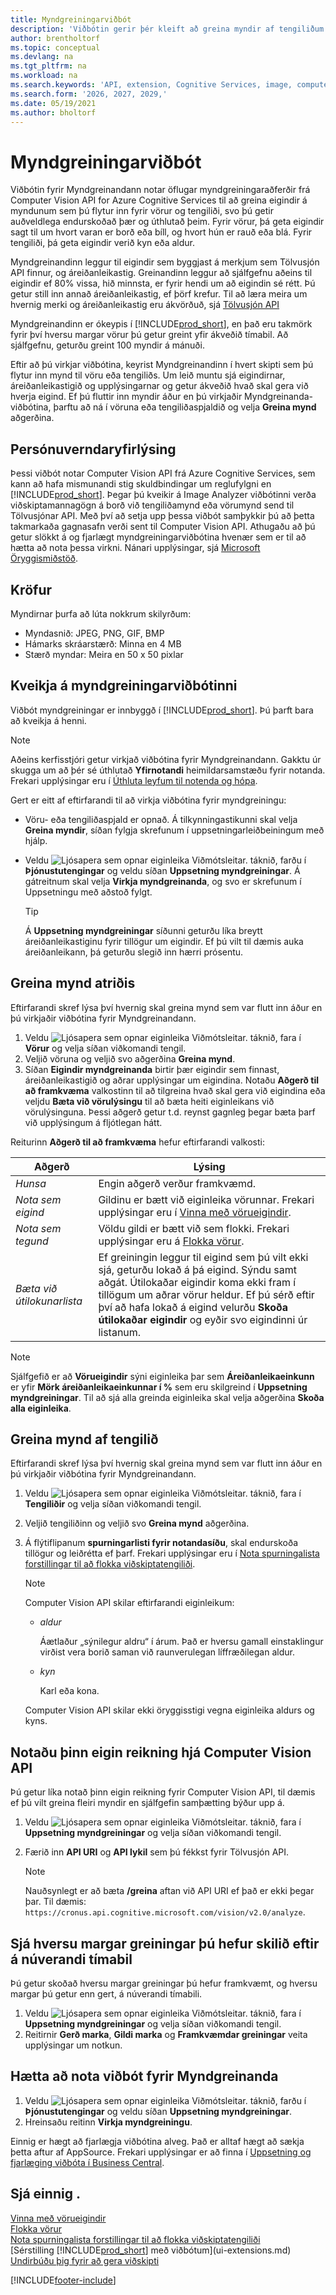 ```yaml
---
title: Myndgreiningarviðbót
description: 'Viðbótin gerir þér kleift að greina myndir af tengiliðum og vörum til að finna eigindir, svo þú getir úthlutað þeim í Business Central á fljótlegan máta.'
author: brentholtorf
ms.topic: conceptual
ms.devlang: na
ms.tgt_pltfrm: na
ms.workload: na
ms.search.keywords: 'API, extension, Cognitive Services, image, computer vision, attribute, tag, recognition'
ms.search.form: '2026, 2027, 2029,'
ms.date: 05/19/2021
ms.author: bholtorf
---
```


# <a name="the-image-analyzer-extension"></a><a name="the-image-analyzer-extension"></a>Myndgreiningarviðbót

Viðbótin fyrir Myndgreinandann notar öflugar myndgreiningaraðferðir frá Computer Vision API for Azure Cognitive Services til að greina eigindir á myndunum sem þú flytur inn fyrir vörur og tengiliði, svo þú getir auðveldlega endurskoðað þær og úthlutað þeim. Fyrir vörur, þá geta eigindir sagt til um hvort varan er borð eða bíll, og hvort hún er rauð eða blá. Fyrir tengiliði, þá geta eigindir verið kyn eða aldur.

Myndgreinandinn leggur til eigindir sem byggjast á merkjum sem Tölvusjón API finnur, og áreiðanleikastig. Greinandinn leggur að sjálfgefnu aðeins til eigindir ef 80% vissa, hið minnsta, er fyrir hendi um að eigindin sé rétt. Þú getur still inn annað áreiðanleikastig, ef þörf krefur. Til að læra meira um hvernig merki og áreiðanleikastig eru ákvörðuð, sjá [Tölvusjón API](https://go.microsoft.com/fwlink/?linkid=851476)  

Myndgreinandinn er ókeypis í [!INCLUDE[prod_short](includes/prod_short.md)], en það eru takmörk fyrir því hversu margar vörur þú getur greint yfir ákveðið tímabil. Að sjálfgefnu, geturðu greint 100 myndir á mánuði.

Eftir að þú virkjar viðbótina, keyrist Myndgreinandinn í hvert skipti sem þú flytur inn mynd til vöru eða tengiliðs. Um leið muntu sjá eigindirnar, áreiðanleikastigið og upplýsingarnar og getur ákveðið hvað skal gera við hverja eigind. Ef þú fluttir inn myndir áður en þú virkjaðir Myndgreinanda-viðbótina, þarftu að ná í vöruna eða tengiliðaspjaldið og velja **Greina mynd** aðgerðina.  

## <a name="privacy-notice"></a><a name="privacy-notice"></a>Persónuverndaryfirlýsing

Þessi viðbót notar Computer Vision API frá Azure Cognitive Services, sem kann að hafa mismunandi stig skuldbindingar um reglufylgni en [!INCLUDE[prod_short](includes/prod_short.md)]. Þegar þú kveikir á Image Analyzer viðbótinni verða viðskiptamannagögn á borð við tengiliðamynd eða vörumynd send til Tölvusjónar API. Með því að setja upp þessa viðbót samþykkir þú að þetta takmarkaða gagnasafn verði sent til Computer Vision API. Athugaðu að þú getur slökkt á og fjarlægt myndgreiningarviðbótina hvenær sem er til að hætta að nota þessa virkni. Nánari upplýsingar, sjá [Microsoft Öryggismiðstöð](https://go.microsoft.com/fwlink/?linkid=851463).

## <a name="requirements"></a><a name="requirements"></a>Kröfur

Myndirnar þurfa að lúta nokkrum skilyrðum:

* Myndasnið: JPEG, PNG, GIF, BMP  
* Hámarks skráarstærð: Minna en 4 MB  
* Stærð myndar: Meira en 50 x 50 pixlar  

## <a name="switch-on-the-image-analyzer-extension"></a><a name="switch-on-the-image-analyzer-extension"></a>Kveikja á myndgreiningarviðbótinni

Viðbót myndgreiningar er innbyggð í [!INCLUDE[prod_short](includes/prod_short.md)]. Þú þarft bara að kveikja á henni.

> [!NOTE]  
> Aðeins kerfisstjóri getur virkjað viðbótina fyrir Myndgreinandann. Gakktu úr skugga um að þér sé úthlutað **Yfirnotandi** heimildarsamstæðu fyrir notanda. Frekari upplýsingar eru í [Úthluta leyfum til notenda og hópa](ui-define-granular-permissions.md).

Gert er eitt af eftirfarandi til að virkja viðbótina fyrir myndgreiningu:

* Vöru- eða tengiliðaspjald er opnað. Á tilkynningastikunni skal velja **Greina myndir**, síðan fylgja skrefunum í uppsetningarleiðbeiningum með hjálp.  
* Veldu ![Ljósapera sem opnar eiginleika Viðmótsleitar.](media/ui-search/search_small.png "Segðu mér hvað þú vilt gera") táknið, farðu í **Þjónustutengingar** og veldu síðan **Uppsetning myndgreiningar**. Á gátreitnum skal velja **Virkja myndgreinanda**, og svo er skrefunum í Uppsetningu með aðstoð fylgt.  

    > [!TIP]  
    > Á **Uppsetning myndgreiningar** síðunni geturðu líka breytt áreiðanleikastiginu fyrir tillögur um eigindir. Ef þú vilt til dæmis auka áreiðanleikann, þá geturðu slegið inn hærri prósentu.

## <a name="analyze-an-item-image"></a><a name="analyze-an-item-image"></a>Greina mynd atriðis

Eftirfarandi skref lýsa því hvernig skal greina mynd sem var flutt inn áður en þú virkjaðir viðbótina fyrir Myndgreinandann.  

1. Veldu ![Ljósapera sem opnar eiginleika Viðmótsleitar.](media/ui-search/search_small.png "Segðu mér hvað þú vilt gera") táknið, fara í **Vörur** og velja síðan viðkomandi tengil.  
2. Veljið vöruna og veljið svo aðgerðina **Greina mynd**.  
3. Síðan **Eigindir myndgreinanda** birtir þær eigindir sem finnast, áreiðanleikastigið og aðrar upplýsingar um eigindina. Notaðu **Aðgerð til að framkvæma** valkostinn til að tilgreina hvað skal gera við eigindina eða veljdu **Bæta við vörulýsingu** til að bæta heiti eiginleikans við vörulýsinguna. Þessi aðgerð getur t.d. reynst gagnleg þegar bæta þarf við upplýsingum á fljótlegan hátt.

Reiturinn **Aðgerð til að framkvæma** hefur eftirfarandi valkosti:

| Aðgerð | Lýsing |
| ------ | ----------- |
| *Hunsa* | Engin aðgerð verður framkvæmd. |
| *Nota sem eigind* | Gildinu er bætt við eiginleika vörunnar. Frekari upplýsingar eru í [Vinna með vörueigindir](inventory-how-work-item-attributes.md). |
| *Nota sem tegund* | Völdu gildi er bætt við sem flokki. Frekari upplýsingar eru á [Flokka vörur](inventory-how-categorize-items.md). |
| *Bæta við útilokunarlista* | Ef greiningin leggur til eigind sem þú vilt ekki sjá, geturðu lokað á þá eigind. Sýndu samt aðgát. Útilokaðar eigindir koma ekki fram í tillögum um aðrar vörur heldur. Ef þú sérð eftir því að hafa lokað á eigind velurðu **Skoða útilokaðar eigindir** og eyðir svo eigindinni úr listanum. |

> [!NOTE]  
> Sjálfgefið er að **Vörueigindir** sýni eiginleika þar sem **Áreiðanleikaeinkunn** er yfir **Mörk áreiðanleikaeinkunnar í %** sem eru skilgreind í **Uppsetning myndgreiningar**. Til að sjá alla greinda eiginleika skal velja aðgerðina **Skoða alla eiginleika**.

## <a name="analyze-a-contact-person-picture"></a><a name="analyze-a-contact-person-picture"></a>Greina mynd af tengilið

Eftirfarandi skref lýsa því hvernig skal greina mynd sem var flutt inn áður en þú virkjaðir viðbótina fyrir Myndgreinandann.  

1. Veldu ![Ljósapera sem opnar eiginleika Viðmótsleitar.](media/ui-search/search_small.png "Segðu mér hvað þú vilt gera") táknið, fara í **Tengiliðir** og velja síðan viðkomandi tengil.  
2. Veljið tengiliðinn og veljið svo **Greina mynd** aðgerðina.  
3. Á flýtiflipanum **spurningarlisti fyrir notandasíðu**, skal endurskoða tillögur og leiðrétta ef þarf. Frekari upplýsingar eru í [Nota spurningalista forstillingar til að flokka viðskiptatengiliði](marketing-create-contact-profile-questionnaire.md).  

    > [!NOTE]  
    >
    > Computer Vision API skilar eftirfarandi eiginleikum:
    >
    > * *aldur*
    >
    >     Áætlaður „sýnilegur aldru“ í árum. Það er hversu gamall einstaklingur virðist vera borið saman við raunverulegan líffræðilegan aldur.
    > * *kyn*
    >
    >    Karl eða kona.
    >
    > Computer Vision API skilar ekki öryggisstigi vegna eiginleika aldurs og kyns.
  
## <a name="use-your-own-computer-vision-api-account"></a><a name="use-your-own-computer-vision-api-account"></a>Notaðu þinn eigin reikning hjá Computer Vision API

Þú getur líka notað þinn eigin reikning fyrir Computer Vision API, til dæmis ef þú vilt greina fleiri myndir en sjálfgefin samþætting býður upp á.

1. Veldu ![Ljósapera sem opnar eiginleika Viðmótsleitar.](media/ui-search/search_small.png "Segðu mér hvað þú vilt gera") táknið, fara í **Uppsetning myndgreiningar** og velja síðan viðkomandi tengil.
2. Færið inn **API URI** og **API lykil** sem þú fékkst fyrir Tölvusjón API.  

    > [!NOTE]  
    > Nauðsynlegt er að bæta **/greina** aftan við API URI ef það er ekki þegar þar. Til dæmis: ```https://cronus.api.cognitive.microsoft.com/vision/v2.0/analyze```.

## <a name="see-how-many-analyses-you-have-left-in-the-current-period"></a><a name="see-how-many-analyses-you-have-left-in-the-current-period"></a>Sjá hversu margar greiningar þú hefur skilið eftir á núverandi tímabil

Þú getur skoðað hversu margar greiningar þú hefur framkvæmt, og hversu margar þú getur enn gert, á núverandi tímabili.  

1. Veldu ![Ljósapera sem opnar eiginleika Viðmótsleitar.](media/ui-search/search_small.png "Segðu mér hvað þú vilt gera") táknið, fara í **Uppsetning myndgreiningar** og velja síðan viðkomandi tengil.
2. Reitirnir **Gerð marka**, **Gildi marka** og **Framkvæmdar greiningar** veita upplýsingar um notkun.  

## <a name="stop-using-the-image-analyzer-extension"></a><a name="stop-using-the-image-analyzer-extension"></a>Hætta að nota viðbót fyrir Myndgreinanda

1. Veldu ![Ljósapera sem opnar eiginleika Viðmótsleitar.](media/ui-search/search_small.png "Segðu mér hvað þú vilt gera") táknið, farðu í **Þjónustutengingar** og veldu síðan **Uppsetning myndgreiningar**.  
2. Hreinsaðu reitinn **Virkja myndgreiningu**.  

Einnig er hægt að fjarlægja viðbótina alveg. Það er alltaf hægt að sækja þetta aftur af AppSource. Frekari upplýsingar er að finna í [Uppsetning og fjarlæging viðbóta í Business Central](ui-extensions-install-uninstall.md#uninstall-an-app).  

## <a name="see-also"></a><a name="see-also"></a>Sjá einnig .

[Vinna með vörueigindir](inventory-how-work-item-attributes.md)  
[Flokka vörur](inventory-how-categorize-items.md)  
[Nota spurningalista forstillingar til að flokka viðskiptatengiliði](marketing-create-contact-profile-questionnaire.md)  
[Sérstilling [!INCLUDE[prod_short](includes/prod_short.md)] með viðbótum](ui-extensions.md)  
[Undirbúðu þig fyrir að gera viðskipti](ui-get-ready-business.md)  

[!INCLUDE[footer-include](includes/footer-banner.md)]
